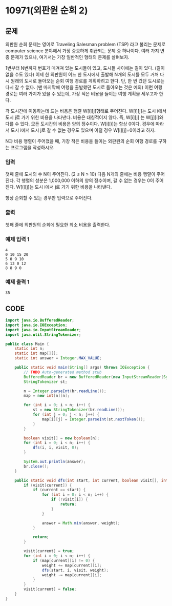 # 10971\(외판원 순회 2\)

##  문제

외판원 순회 문제는 영어로 Traveling Salesman problem \(TSP\) 라고 불리는 문제로 computer science 분야에서 가장 중요하게 취급되는 문제 중 하나이다. 여러 가지 변종 문제가 있으나, 여기서는 가장 일반적인 형태의 문제를 살펴보자.

1번부터 N번까지 번호가 매겨져 있는 도시들이 있고, 도시들 사이에는 길이 있다. \(길이 없을 수도 있다\) 이제 한 외판원이 어느 한 도시에서 출발해 N개의 도시를 모두 거쳐 다시 원래의 도시로 돌아오는 순회 여행 경로를 계획하려고 한다. 단, 한 번 갔던 도시로는 다시 갈 수 없다. \(맨 마지막에 여행을 출발했던 도시로 돌아오는 것은 예외\) 이런 여행 경로는 여러 가지가 있을 수 있는데, 가장 적은 비용을 들이는 여행 계획을 세우고자 한다.

각 도시간에 이동하는데 드는 비용은 행렬 W\[i\]\[j\]형태로 주어진다. W\[i\]\[j\]는 도시 i에서 도시 j로 가기 위한 비용을 나타낸다. 비용은 대칭적이지 않다. 즉, W\[i\]\[j\] 는 W\[j\]\[i\]와 다를 수 있다. 모든 도시간의 비용은 양의 정수이다. W\[i\]\[i\]는 항상 0이다. 경우에 따라서 도시 i에서 도시 j로 갈 수 없는 경우도 있으며 이럴 경우 W\[i\]\[j\]=0이라고 하자.

N과 비용 행렬이 주어졌을 때, 가장 적은 비용을 들이는 외판원의 순회 여행 경로를 구하는 프로그램을 작성하시오.

### 입력

첫째 줄에 도시의 수 N이 주어진다. \(2 ≤ N ≤ 10\) 다음 N개의 줄에는 비용 행렬이 주어진다. 각 행렬의 성분은 1,000,000 이하의 양의 정수이며, 갈 수 없는 경우는 0이 주어진다. W\[i\]\[j\]는 도시 i에서 j로 가기 위한 비용을 나타낸다.

항상 순회할 수 있는 경우만 입력으로 주어진다.

### 출력

첫째 줄에 외판원의 순회에 필요한 최소 비용을 출력한다.

### 예제 입력 1

```text
4
0 10 15 20
5 0 9 10
6 13 0 12
8 8 9 0
```

### 예제 출력 1

```text
35
```

## CODE

```java
import java.io.BufferedReader;
import java.io.IOException;
import java.io.InputStreamReader;
import java.util.StringTokenizer;

public class Main {
	static int n;
	static int map[][];
	static int answer = Integer.MAX_VALUE;

	public static void main(String[] args) throws IOException {
		// TODO Auto-generated method stub
		BufferedReader br = new BufferedReader(new InputStreamReader(System.in));
		StringTokenizer st;

		n = Integer.parseInt(br.readLine());
		map = new int[n][n];

		for (int i = 0; i < n; i++) {
			st = new StringTokenizer(br.readLine());
			for (int j = 0; j < n; j++) {
				map[i][j] = Integer.parseInt(st.nextToken());
			}
		}

		boolean visit[] = new boolean[n];
		for (int i = 0; i < n; i++) {
			dfs(i, i, visit, 0);
		}

		System.out.println(answer);
		br.close();
	}

	public static void dfs(int start, int current, boolean visit[], int weight) {
		if (visit[current]) {
			if (current == start) {
				for (int i = 0; i < n; i++) {
					if (!visit[i]) {
						return;
					}
				}

				answer = Math.min(answer, weight);
			}

			return;
		}

		visit[current] = true;
		for (int i = 0; i < n; i++) {
			if (map[current][i] != 0) {
				weight += map[current][i];
				dfs(start, i, visit, weight);
				weight -= map[current][i];
			}
		}
		visit[current] = false;
	}
}
```

